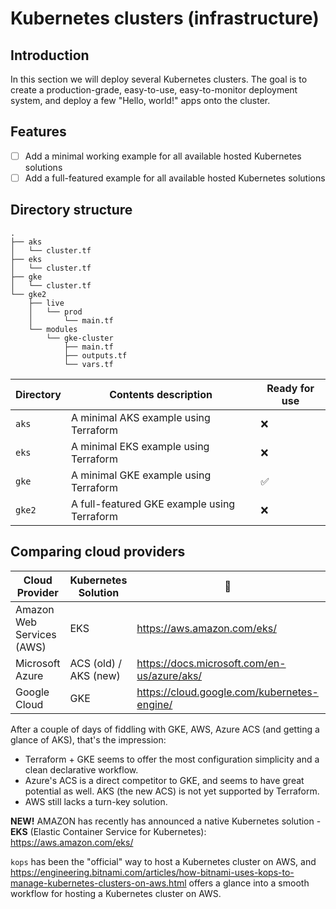 # Kubernetes clusters (infrastructure)

## Introduction

In this section we will deploy several Kubernetes clusters. The goal is to create a production-grade, easy-to-use, easy-to-monitor deployment system, and deploy a few "Hello, world!" apps onto the cluster.

## Features

- [ ] Add a minimal working example for all available hosted Kubernetes solutions
- [ ] Add a full-featured example for all available hosted Kubernetes solutions

## Directory structure

```
.
├── aks
│   └── cluster.tf
├── eks
│   └── cluster.tf
├── gke
│   └── cluster.tf
└── gke2
    ├── live
    │   └── prod
    │       └── main.tf
    └── modules
        └── gke-cluster
            ├── main.tf
            ├── outputs.tf
            └── vars.tf
```

| Directory | Contents description | Ready for use |
| --- | --- | --- |
| `aks` | A minimal AKS example using Terraform | ❌ |
| `eks` | A minimal EKS example using Terraform | ❌ |
| `gke` | A minimal GKE example using Terraform | ✅ |
| `gke2` | A full-featured GKE example using Terraform | ❌ |

## Comparing cloud providers

| Cloud Provider | Kubernetes Solution | 🔗 | Available |
| --- | --- | --- | --- |
| Amazon Web Services (AWS) | EKS | <https://aws.amazon.com/eks/> | ❌ |
| Microsoft Azure | ACS (old) / AKS (new) | <https://docs.microsoft.com/en-us/azure/aks/> | ⚠️ |
| Google Cloud | GKE | <https://cloud.google.com/kubernetes-engine/> | ✅ |

After a couple of days of fiddling with GKE, AWS, Azure ACS (and getting a glance of AKS), that's the impression:

- Terraform + GKE seems to offer the most configuration simplicity and a clean declarative workflow.
- Azure's ACS is a direct competitor to GKE, and seems to have great potential as well. AKS (the new ACS) is not yet supported by Terraform.
- AWS still lacks a turn-key solution.

**NEW!** AMAZON has recently has announced a native Kubernetes solution - **EKS** (Elastic Container Service for Kubernetes): <https://aws.amazon.com/eks/>

`kops` has been the "official" way to host a Kubernetes cluster on AWS, and <https://engineering.bitnami.com/articles/how-bitnami-uses-kops-to-manage-kubernetes-clusters-on-aws.html> offers a glance into a smooth workflow for hosting a Kubernetes cluster on AWS.
